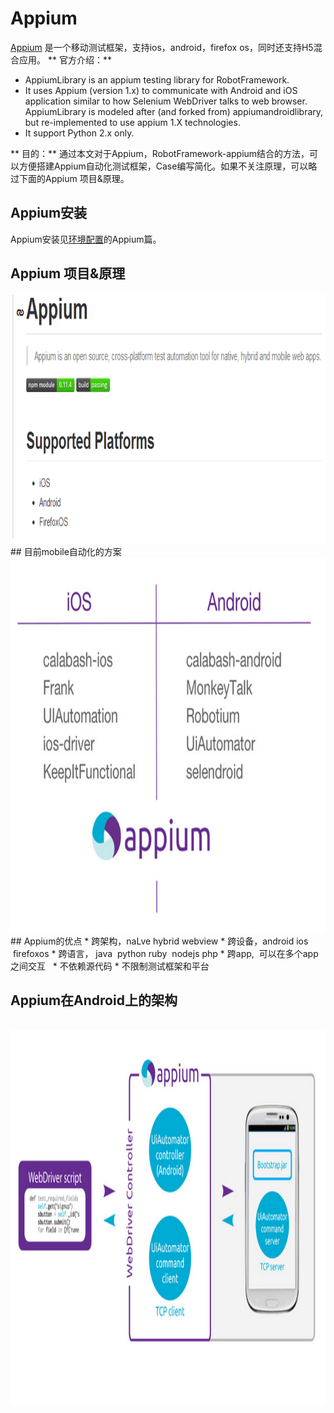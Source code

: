 # Appium
[Appium](https://github.com/appium/appium) 是一个移动测试框架，支持ios，android，firefox os，同时还支持H5混合应用。
** 官方介绍：**  
* AppiumLibrary is an appium testing library for RobotFramework.
* It uses Appium (version 1.x) to communicate with Android and iOS application similar to how Selenium WebDriver talks to web browser.
AppiumLibrary is modeled after (and forked from) appiumandroidlibrary, but re-implemented to use appium 1.X technologies.
* It support Python 2.x only.


** 目的：** 通过本文对于Appium，RobotFramework-appium结合的方法，可以方便搭建Appium自动化测试框架，Case编写简化。如果不关注原理，可以略过下面的Appium 项目&原理。
## Appium安装
Appium安装见[环境配置](环境配置.md)的Appium篇。
## Appium 项目&原理
<img src="appium.png" alt="GitHub" title="GitHub,Social Coding" width="750" height="400" />    
## 目前mobile自动化的方案
<img src="appium_2.png" alt="GitHub" title="GitHub,Social Coding" width="750" height="600" />    
## Appium的优点
* 跨架构，naLve	hybrid	webview
* 跨设备，android	ios	 ﬁrefoxos
* 跨语言， java	 python	ruby	 nodejs	php
* 跨app,	 可以在多个app之间交互	 
* 不依赖源代码
* 不限制测试框架和平台	  

## Appium在Android上的架构

  <img src="appium_3.png" alt="GitHub" title="GitHub,Social Coding" width="800" height="600" /> 
